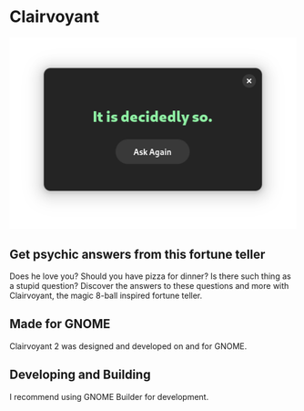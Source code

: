 # Clairvoyant

![Screenshot](data/screenshots/yes-dark.png)

## Get psychic answers from this fortune teller

Does he love you? Should you have pizza for dinner? Is there such thing as a stupid question? Discover the answers to these questions and more with Clairvoyant, the magic 8-ball inspired fortune teller.

## Made for GNOME

Clairvoyant 2 was designed and developed on and for GNOME.

## Developing and Building

I recommend using GNOME Builder for development.

